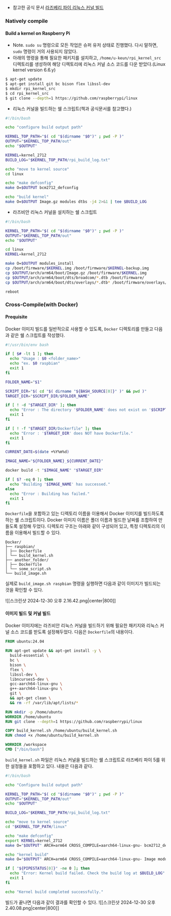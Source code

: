 - 참고한 공식 문서
  [라즈베리 파이 리눅스 커널 빌드](https://www.raspberrypi.com/documentation/computers/linux_kernel.html)
### Natively compile
#### Build a kernel on Raspberry Pi
- Note. `sudo su` 명령으로 모든 작업은 슈퍼 유저 상태로 진행했다. 다시 말하면, `sudo` 명령이 거의 사용되지 않았다.
- 아래의 명령을 통해 필요한 패키지를 설치하고, `/home/u-keun/rpi_kernel_src` 디렉토리를 생성하여 해당 디렉토리에 리눅스 커널 소스 코드를 다운 받았다.(Linux kernel version 6.6.y)
```bash
$ apt-get update
$ apt-get install git bc bison flex libssl-dev
$ mkdir rpi_kernel_src
$ cd rpi_kernel_src
$ git clone --depth=1 https://github.com/raspberrypi/linux
```
- 리눅스 커널을 빌드하는 쉘 스크립트(책과 공식문서를 참고했다.)
```bash
#!/bin/bash

echo "configure build output path"

KERNEL_TOP_PATH="$( cd "$(dirname "$0")" ; pwd -P )"
OUTPUT="$KERNEL_TOP_PATH/out"
echo "$OUTPUT"

KERNEL=kernel_2712
BUILD_LOG="$KERNEL_TOP_PATH/rpi_build_log.txt"

echo "move to kernel source"
cd linux

echo "make defconfig"
make O=$OUTPUT bcm2712_defconfig

echo "build kernel"
make O=$OUTPUT Image.gz modules dtbs -j4 2>&1 | tee $BUILD_LOG
```
- 라즈비안 리눅스 커널을 설치하는 쉘 스크립트
```bash
#!/bin/bash

KERNEL_TOP_PATH="$( cd "$(dirname "$0")" ; pwd -P )"
OUTPUT="$KERNEL_TOP_PATH/out"
echo "$OUTPUT"

cd linux
KERNEL=kernel_2712

make O=$OUTPUT modules_install
cp /boot/firmware/$KERNEL.img /boot/firmware/$KERNEL-backup.img
cp $OUTPUT/arch/arm64/boot/Image.gz /boot/firmware/$KERNEL.img
cp $OUTPUT/arch/arm64/boot/dts/broadcom/*.dtb /boot/firmware/
cp $OUTPUT/arch/arm64/boot/dts/overlays/*.dtb* /boot/firmware/overlays/

reboot
```
### Cross-Compile(with Docker)
#### Prequisite
Docker 이미지 빌드를 일반적으로 사용할 수 있도록, `Docker` 디렉토리를 만들고 다음과 같은 쉘 스크립트를 작성했다.
```bash
#!/usr/bin/env bash

if [ $# -lt 1 ]; then
  echo "Usage : $0 <folder_name>"
  echo "ex. $0 raspbian"
  exit 1
fi

FOLDER_NAME="$1"

SCRIPT_DIR="$( cd "$( dirname "${BASH_SOURCE[0]}" )" && pwd )"
TARGET_DIR="$SCRIPT_DIR/$FOLDER_NAME"

if [ ! -d "$TARGET_DIR" ]; then
  echo "Error : The directory '$FOLDER_NAME' does not exist on '$SCRIPT_DIR'."
  exit 1
fi

if [ ! -f "$TARGET_DIR/Dockerfile" ]; then
  echo "Error : '$TARGET_DIR' does NOT have Dockerfile."
  exit 1
fi

CURRENT_DATE=$(date +%Y%m%d)

IMAGE_NAME="${FOLDER_NAME}_${CURRENT_DATE}"

docker build -t "$IMAGE_NAME" "$TARGET_DIR"

if [ $? -eq 0 ]; then
  echo "Building '$IMAGE_NAME' has successed."
else
  echo "Error : Building has failed."
  exit 1
fi
```
`Dockerfile`을 포함하고 있는 디렉토리 이름을 이용해서 Docker 이미지를 빌드하도록 하는 쉘 스크립트이다. Docker 이미지 이름은 폴더 이름과 빌드한 날짜를 조합하여 만들도록 설정해 두었다. 디렉토리 구조는 아래와 같이 구성되어 있고, 특정 디렉토리의 이름을 이용해서 빌드할 수 있다.
```
Docker/ 
├── raspbian/ 
│ ├── Dockerfile 
│ └── build_kernel.sh 
├── another_folder/ 
│ ├── Dockerfile 
│ └── some_script.sh 
└── build_image.sh
```
실제로 `build_image.sh raspbian` 명령을 실행하면 다음과 같이 이미지가 빌드되는 것을 확인할 수 있다.

![[스크린샷 2024-12-30 오후 2.16.42.png|center|800]]
#### 이미지 빌드 및 커널 빌드
Docker 이미지에는 라즈비안 리눅스 커널을 빌드하기 위해 필요한 패키지와 리눅스 커널 소스 코드를 받도록 설정해두었다. 다음은 `Dockerfile`의 내용이다.
```Dockerfile
FROM ubuntu:24.04

RUN apt-get update && apt-get install -y \
  build-essential \
  bc \
  bison \
  flex \
  libssl-dev \
  libncurses5-dev \
  gcc-aarch64-linux-gnu \
  g++-aarch64-linux-gnu \
  git \
  && apt-get clean \
  && rm -rf /var/lib/apt/lists/*

RUN mkdir -p /home/ubuntu
WORKDIR /home/ubuntu
RUN git clone --depth=1 https://github.com/raspberrypi/linux

COPY build_kernel.sh /home/ubuntu/build_kernel.sh
RUN chmod +x /home/ubuntu/build_kernel.sh

WORKDIR /workspace
CMD ["/bin/bash"]
```

`build_kernel.sh` 파일은 리눅스 커널을 빌드하는 쉘 스크립트로 라즈베리 파이 5를 위한 설정들을 포함하고 있다. 내용은 다음과 같다.
```bash
#!/bin/bash

echo "Configure build output path"

KERNEL_TOP_PATH="$( cd "$(dirname "$0")" ; pwd -P )"
OUTPUT="$KERNEL_TOP_PATH/out"
echo "$OUTPUT"

BUILD_LOG="$KERNEL_TOP_PATH/rpi_build_log.txt"

echo "move to kernel source"
cd "$KERNEL_TOP_PATH/linux"

echo "make defconfig"
export KERNEL=kernel_2712
make O="$OUTPUT" ARCH=arm64 CROSS_COMPILE=aarch64-linux-gnu- bcm2712_defconfig

echo "kernel build"
make O="$OUTPUT" ARCH=arm64 CROSS_COMPILE=aarch64-linux-gnu- Image modules dtbs -j$(nproc) 2>&1 | tee -a "$BUILD_LOG"

if [ "${PIPESTATUS[0]}" -ne 0 ]; then
  echo "Error: Kernel build failed. Check the build log at $BUILD_LOG"
  exit 1
fi

echo "Kernel build completed successfully."
```

빌드가 끝나면 다음과 같이 결과를 확인할 수 있다.
![[스크린샷 2024-12-30 오후 2.40.08.png|center|800]]
